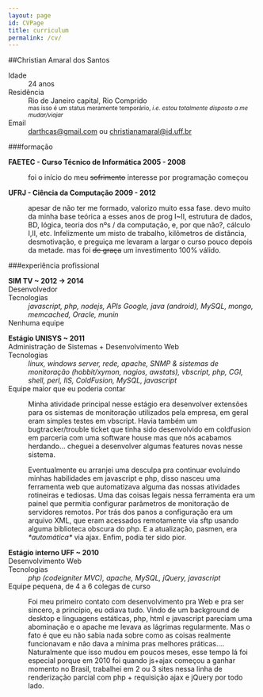 ```yaml
---
layout: page
id: CVPage
title: curriculum
permalink: /cv/
---
```


##Christian Amaral dos Santos
<dl>
  <dt class='inline'>Idade</dt>
  <dd>
    <span id='birthday' data-timestamp='665706600679'>24 anos</span>
  </dd>
  <dt class='inline'>Residência</dt>
  <dd>Rio de Janeiro capital, Rio Comprido <br/>
    <div  class='wrapped'>
      <small id='noMap'>
        mas isso é um status meramente temporário, <em>i.e. estou totalmente disposto a me mudar/viajar</em>
      </small>
    </div>
    <a class='toggle full'></a>
  </dd>
  <dt class='inline'>Email</dt>
  <dd>
    <a href='mailto://darthcas@gmail.com' title='desculpa, eu tinha 14 anos'>darthcas@gmail.com</a> ou <a href='mailto://christianamaral@id.uff.br'>christianamaral@id.uff.br</a><br/>
  </dd>
</dl>


###formação
<dl>
  <dt><strong>FAETEC - Curso Técnico de Informática 2005 - 2008</strong></dt>
  <dd class='zip'>
    <p class='wrapped'>foi o início do meu <del>sofrimento</del> interesse por programação começou</p>
    <a class='toggle'></a>
  </dd>
  <dt><strong>UFRJ - Ciência da Computação 2009 - 2012</strong></dt>
  <dd class='zip'>
    <p class='wrapped'>
      apesar de não ter me formado, valorizo muito essa fase. devo muito da minha base teórica a esses anos
      de prog I~II, estrutura de dados, BD, lógica, teoria dos nºs / da computação, e, por que não?, cálculo I,II, etc.
      Infelizmente um misto de trabalho, kilômetros de distância, desmotivação, e preguiça me levaram a largar o curso pouco depois da metade.
      mas foi <del>de graça</del> um investimento 100% válido.
    </p>
    <a class='toggle'></a>
  </dd>
</dl>

###experiência profissional
<dl>
  <dt><strong>SIM TV ~ 2012 -> 2014</strong></dt>
  <dt>Desenvolvedor</dt>
  <dt class='inline'>Tecnologias</dt>
  <dd><em>javascript, php, nodejs, APIs Google, java (android), MySQL, mongo, memcached, Oracle, munin</em></dd>
  <dt>Nenhuma equipe</dt>
</dl>

<dl>
  <dt><strong>Estágio UNISYS ~ 2011</strong></dt>
  <dt>Administração de Sistemas + Desenvolvimento Web</dt>
  <dt class='inline'>Tecnologias</dt>
  <dd><em>linux, windows server, rede, apache, SNMP & sistemas de monitoração (hobbit/xymon, nagios, awstats), vbscript, php, CGI, shell, perl, IIS, ColdFusion, MySQL, javascript</em></dd>
  <dt>Equipe maior que eu poderia contar</dt>
  <dd class='zip'>
    <div class='wrapped'>
      <p>
        Minha atividade principal nesse estágio era desenvolver extensões para os sistemas de monitoração utilizados pela empresa, em geral eram simples testes em vbscript. Havia também um bugtracker/trouble ticket
        que tinha sido desenvolvido em coldfusion em parceria com uma software house mas que nós acabamos herdando... cheguei a
        desenvolver algumas features novas nesse sistema.
      </p>
      <p>
        Eventualmente eu arranjei uma desculpa pra continuar evoluindo minhas habilidades em javascript e php,
        disso nasceu uma ferramenta web que automatizava alguma das nossas atividades rotineiras e tediosas.
        Uma das coisas legais nessa ferramenta era um painel que permitia configurar parâmetros de
        monitoração de servidores remotos. Por trás dos panos a configuração era um arquivo XML, que eram acessados
        remotamente via sftp usando alguma biblioteca obscura do php. E a atualização, pasmen, era
        <em>*automática*</em> via ajax. Enfim, podia ter sido pior.
      </p>
    </div>
    <a class='toggle'></a>
  </dd>
</dl>

<dl>
  <dt><strong>Estágio interno UFF ~ 2010</strong></dt>
  <dt>Desenvolvimento Web</dt>
  <dt class='inline'>Tecnologias</dt>
  <dd><em>php (codeigniter MVC), apache, MySQL, jQuery, javascript</em></dd>
  <dt>Equipe pequena, de 4 a 6 colegas de curso</dt>
  <dd class='zip'>
    <p class='wrapped'>
      Foi meu primeiro contato com desenvolvimento pra Web e pra ser sincero, a princípio, eu odiava tudo.
      Vindo de um background de desktop e linguagens estáticas, php, html e javascript pareciam uma abominação
      e o apache me levava as lágrimas regularmente.
      Mas o fato é que eu não sabia nada sobre como as coisas realmente funcionavam e não dava a mínima pras
      melhores práticas.... Naturalmente que isso mudou em poucos meses, esse tempo lá foi especial porque em
      2010 foi quando js+ajax começou a ganhar momento no Brasil, trabalhei em 2 ou 3 sites nessa linha de
      renderização parcial com php + requisição ajax e jQuery por todo lado.
    </p>
    <a class='toggle'></a>
  </dd>
</dl>

<script src='/assets/js/cv.js'></script>